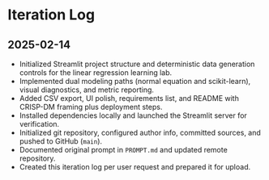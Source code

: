 # Iteration Log

## 2025-02-14
- Initialized Streamlit project structure and deterministic data generation controls for the linear regression learning lab.
- Implemented dual modeling paths (normal equation and scikit-learn), visual diagnostics, and metric reporting.
- Added CSV export, UI polish, requirements list, and README with CRISP-DM framing plus deployment steps.
- Installed dependencies locally and launched the Streamlit server for verification.
- Initialized git repository, configured author info, committed sources, and pushed to GitHub (`main`).
- Documented original prompt in `PROMPT.md` and updated remote repository.
- Created this iteration log per user request and prepared it for upload.

